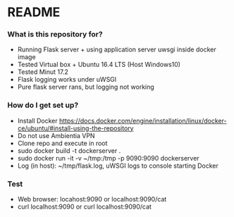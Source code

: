 # README #


### What is this repository for? ###

* Running Flask server +  using application server uwsgi inside docker image
* Tested Virtual box + Ubuntu 16.4 LTS (Host Windows10)
* Tested Minut 17.2
* Flask logging works under uWSGI
* Pure flask server rans, but logging not working


### How do I get set up? ###

* Install Docker   https://docs.docker.com/engine/installation/linux/docker-ce/ubuntu/#install-using-the-repository
* Do not use Ambientia VPN
* Clone repo and execute in root
* sudo docker build -t dockerserver . 
* sudo docker run -it -v ~/tmp:/tmp -p 9090:9090 dockerserver
* Log (in host): ~/tmp/flask.log, uWSGI logs to console starting Docker

### Test ###

* Web browser: locahost:9090  or localhost:9090/cat
* curl localhost:9090 or curl localhost:9090/cat 


